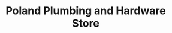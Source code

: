 ---
title: "Poland Plumbing and Hardware Store"
url: /poland/poland-plumbing-and-hardware-store/
shop: Eisenwaren
---